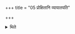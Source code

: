 +++
title = "05 प्रोक्षितानि व्यायातयति"

+++

<details><summary>थिते</summary>

5. He inakes them spread out after they have been sprinkled (with water).  
</details>

